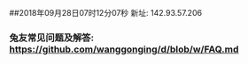 ##2018年09月28日07时12分07秒 新址: 142.93.57.206
### 兔友常见问题及解答: https://github.com/wanggonging/d/blob/w/FAQ.md
